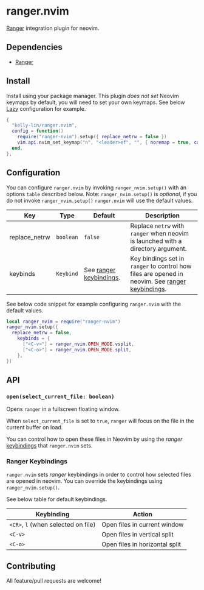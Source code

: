# ranger.nvim

[Ranger](https://github.com/ranger/ranger) integration plugin for neovim.

## Dependencies

- [Ranger](https://github.com/ranger/ranger)

## Install

Install using your package manager. This plugin *does not set* Neovim keymaps by
default, you will need to set your own keymaps. See below [Lazy](https://github.com/folke/lazy.nvim)
configuration for example.

```lua
{
  "kelly-lin/ranger.nvim",
  config = function()
    require("ranger-nvim").setup({ replace_netrw = false })
    vim.api.nvim_set_keymap("n", "<leader>ef", "", { noremap = true, callback = require("ranger-nvim").open })
  end,
},
```

## Configuration

You can configure `ranger.nvim` by invoking `ranger_nvim.setup()` with an
options `table` described below. Note: `ranger_nvim.setup()` is *optional*, if you
do not invoke `ranger_nvim.setup()` `ranger.nvim` will use the default values.

| Key           | Type      | Default | Description                        |
| ------------- | --------- | ------- | ---------------------------------- |
| replace_netrw | `boolean` | `false` | Replace `netrw` with `ranger` when neovim is launched with a directory argument. |
| keybinds      | `Keybind` | See [ranger keybindings](#ranger-keybindings). | Key bindings set in `ranger` to control how files are opened in neovim. See [ranger keybindings](#ranger-keybindings). |

See below code snippet for example configuring `ranger.nvim` with the default
values.

```lua
local ranger_nvim = require("ranger-nvim")
ranger_nvim.setup({
  replace_netrw = false,
    keybinds = {
      ["<C-v>"] = ranger_nvim.OPEN_MODE.vsplit,
      ["<C-o>"] = ranger_nvim.OPEN_MODE.split,
    },
})
```

## API

### `open(select_current_file: boolean)`

Opens `ranger` in a fullscreen floating window.

When `select_current_file` is set to `true`, `ranger` will focus on the file in
the current buffer on load.

You can control how to open these files in Neovim by using the *ranger* [keybindings](#ranger-keybindings)
that `ranger.nvim` sets.

### Ranger Keybindings

`ranger.nvim` sets *ranger* keybindings in order to control how selected files
are opened in neovim. You can override the keybindings using `ranger_nvim.setup()`.

See below table for default keybindings.

| Keybinding  | Action |
| ----------- | ------ |
| `<CR>`, `l` (when selected on file) | Open files in current window |
| `<C-v>`                             | Open files in vertical split |
| `<C-o>`                             | Open files in horizontal split |

## Contributing

All feature/pull requests are welcome!
